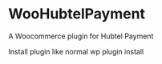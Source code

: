 # WooHubtelPayment
A Woocommerce plugin for Hubtel Payment

Install plugin like normal wp plugin install
